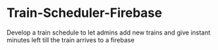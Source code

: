 # Train-Scheduler-Firebase
Develop a train schedule to let admins add new trains and give instant minutes left till the train arrives to a firebase
